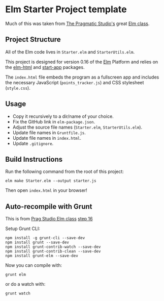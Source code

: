 # Elm Starter Project template

Much of this was taken from [The Pragmatic Studio's](https://pragmaticstudio.com/) great [Elm class](https://pragmaticstudio.com/elm).

## Project Structure

All of the Elm code lives in `Starter.elm` and `StarterUtils.elm`.

This project is designed for version 0.16 of the [Elm](http://elm-lang.org/) Platform and relies on the [elm-html](http://package.elm-lang.org/packages/evancz/elm-html/4.0.2/) and [start-app](http://package.elm-lang.org/packages/evancz/start-app/2.0.2/) packages.

The `index.html` file embeds the program as a fullscreen app and includes
the necessary JavaScript (`points_tracker.js`) and CSS stylesheet (`style.css`).

## Usage

* Copy it recursively to a dir/name of your choice.
* Fix the GitHub link in `elm-package.json`.
* Adjust the source file names (`Starter.elm`, `StarterUtils.elm`).
* Update file names in `Gruntfile.js`.
* Update file names in `index.html`.
* Update `.gitignore`.

## Build Instructions

Run the following command from the root of this project:

```
elm make Starter.elm --output starter.js
```

Then open `index.html` in your browser!

## Auto-recompile with Grunt

This is from [Prag Studio Elm class](https://pragmaticstudio.com/elm) [step 16](https://online.pragmaticstudio.com/courses/elm/steps/16)

Setup Grunt CLI:

```
npm install -g grunt-cli --save-dev
npm install grunt --save-dev
npm install grunt-contrib-watch --save-dev
npm install grunt-contrib-clean --save-dev
npm install grunt-elm --save-dev
```

Now you can compile with:

```
grunt elm
```

or do a watch with:

```
grunt watch
```

